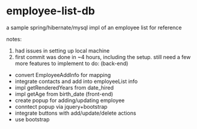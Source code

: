 # employee-list-db
a sample spring/hibernate/mysql impl of an employee list for reference

notes:
1. had issues in setting up local machine
2. first commit was done in ~4 hours, including the setup. still need a few more features to implement
to do:
  (back-end)
  - convert EmployeeAddInfo for mapping
  - integrate contacts and add into employeeList info
  - impl getRenderedYears from date_hired
  - impl getAge from birth_date
  (front-end)
  - create popup for adding/updating employee
  - conntect popup via jquery+bootstrap
  - integrate buttons with add/update/delete actions
  - use bootstrap
 
